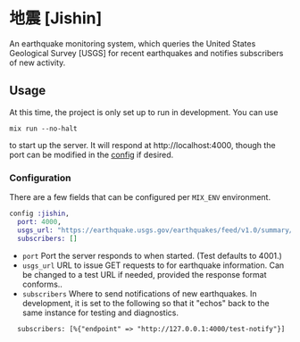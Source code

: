 # 地震 [Jishin]

An earthquake monitoring system, which queries the United States Geological
Survey [USGS] for recent earthquakes and notifies subscribers of new activity.

## Usage

At this time, the project is only set up to run in development. You can use
```shell
mix run --no-halt
```
to start up the server. It will respond at http://localhost:4000, though the
port can be modified in the [config](config/dev.exs) if desired.

### Configuration

There are a few fields that can be configured per `MIX_ENV` environment.

```elixir
config :jishin,
  port: 4000,
  usgs_url: "https://earthquake.usgs.gov/earthquakes/feed/v1.0/summary/1.0_hour.geojson",
  subscribers: []
```

- `port` Port the server responds to when started. (Test defaults to
  4001.)
- `usgs_url` URL to issue GET requests to for earthquake information. Can be
  changed to a test URL if needed, provided the response format conforms..
- `subscribers` Where to send notifications of new earthquakes. In
  development, it is set to the following so that it "echos" back to the same
  instance for testing and diagnostics.
```
  subscribers: [%{"endpoint" => "http://127.0.0.1:4000/test-notify"}]
```
